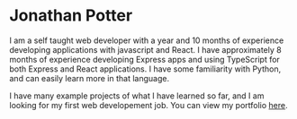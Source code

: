 # Jonathan Potter

I am a self taught web developer with a year and 10 months of experience developing applications with javascript and React.  I have approximately 8 months of experience developing Express apps and using TypeScript for both Express and React applications.  I have some familiarity with Python, and can easily learn more in that language.

I have many example projects of what I have learned so far, and I am looking for my first web developement job. You can view my portfolio [here](https://portfolio-next-snowy-omega.vercel.app/).

<!---
JonathanDPotter/JonathanDPotter is a ✨ special ✨ repository because its `README.md` (this file) appears on your GitHub profile.
You can click the Preview link to take a look at your changes.
--->
